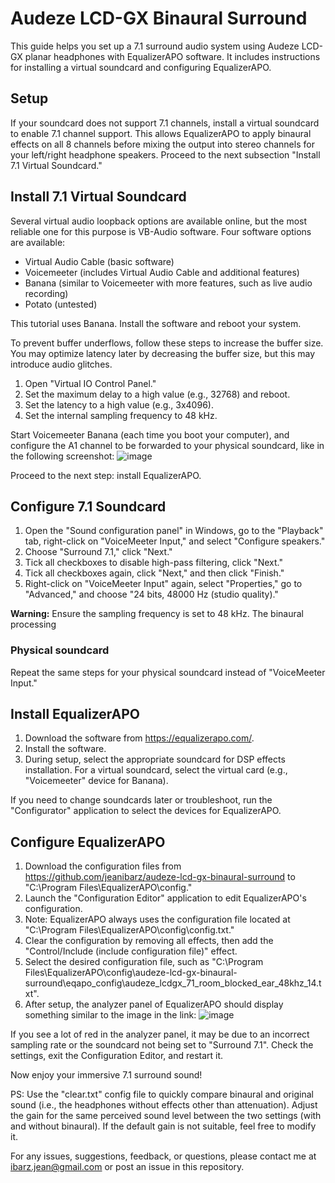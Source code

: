 # Audeze LCD-GX Binaural Surround
This guide helps you set up a 7.1 surround audio system using Audeze LCD-GX planar headphones with EqualizerAPO software. It includes instructions for installing a virtual soundcard and configuring EqualizerAPO.

## Setup
If your soundcard does not support 7.1 channels, install a virtual soundcard to enable 7.1 channel support. This allows EqualizerAPO to apply binaural effects on all 8 channels before mixing the output into stereo channels for your left/right headphone speakers. Proceed to the next subsection "Install 7.1 Virtual Soundcard."

## Install 7.1 Virtual Soundcard
Several virtual audio loopback options are available online, but the most reliable one for this purpose is VB-Audio software. Four software options are available:
- Virtual Audio Cable (basic software)
- Voicemeeter (includes Virtual Audio Cable and additional features)
- Banana (similar to Voicemeeter with more features, such as live audio recording)
- Potato (untested)

This tutorial uses Banana. Install the software and reboot your system.

To prevent buffer underflows, follow these steps to increase the buffer size. You may optimize latency later by decreasing the buffer size, but this may introduce audio glitches.

1. Open "Virtual IO Control Panel."
2. Set the maximum delay to a high value (e.g., 32768) and reboot.
3. Set the latency to a high value (e.g., 3x4096).
4. Set the internal sampling frequency to 48 kHz.

Start Voicemeeter Banana (each time you boot your computer), and configure the A1 channel to be forwarded to your physical soundcard, like in the following screenshot:
![image](https://user-images.githubusercontent.com/3049704/234979333-c6a7e96f-0b3d-49ba-8e54-d025a118471d.png)

Proceed to the next step: install EqualizerAPO.

## Configure 7.1 Soundcard
1. Open the "Sound configuration panel" in Windows, go to the "Playback" tab, right-click on "VoiceMeeter Input," and select "Configure speakers."
2. Choose "Surround 7.1," click "Next."
3. Tick all checkboxes to disable high-pass filtering, click "Next."
4. Tick all checkboxes again, click "Next," and then click "Finish."
5. Right-click on "VoiceMeeter Input" again, select "Properties," go to "Advanced," and choose "24 bits, 48000 Hz (studio quality)."

**Warning:** Ensure the sampling frequency is set to 48 kHz. The binaural processing

### Physical soundcard
Repeat the same steps for your physical soundcard instead of "VoiceMeeter Input."

## Install EqualizerAPO
1. Download the software from https://equalizerapo.com/.
2. Install the software.
3. During setup, select the appropriate soundcard for DSP effects installation. For a virtual soundcard, select the virtual card (e.g., "Voicemeeter" device for Banana).

If you need to change soundcards later or troubleshoot, run the "Configurator" application to select the devices for EqualizerAPO.

## Configure EqualizerAPO
1. Download the configuration files from https://github.com/jeanibarz/audeze-lcd-gx-binaural-surround to "C:\Program Files\EqualizerAPO\config."
2. Launch the "Configuration Editor" application to edit EqualizerAPO's configuration.
3. Note: EqualizerAPO always uses the configuration file located at "C:\Program Files\EqualizerAPO\config\config.txt."
4. Clear the configuration by removing all effects, then add the "Control/Include (include configuration file)" effect.
5. Select the desired configuration file, such as "C:\Program Files\EqualizerAPO\config\audeze-lcd-gx-binaural-surround\eqapo_config\audeze_lcdgx_71_room_blocked_ear_48khz_14.txt".
6. After setup, the analyzer panel of EqualizerAPO should display something similar to the image in the link:
![image](https://user-images.githubusercontent.com/3049704/172075314-cf988b17-1aa8-4c38-872c-10510535a18a.png)


If you see a lot of red in the analyzer panel, it may be due to an incorrect sampling rate or the soundcard not being set to "Surround 7.1". Check the settings, exit the Configuration Editor, and restart it.

Now enjoy your immersive 7.1 surround sound!

PS: Use the "clear.txt" config file to quickly compare binaural and original sound (i.e., the headphones without effects other than attenuation). Adjust the gain for the same perceived sound level between the two settings (with and without binaural). If the default gain is not suitable, feel free to modify it.

For any issues, suggestions, feedback, or questions, please contact me at ibarz.jean@gmail.com or post an issue in this repository.
